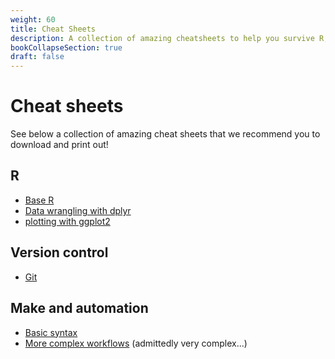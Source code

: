 ```yaml
---
weight: 60
title: Cheat Sheets
description: A collection of amazing cheatsheets to help you survive R, Git, and make!
bookCollapseSection: true
draft: false
---
```


# Cheat sheets

See below a collection of amazing cheat sheets that we recommend you to download and print out!

## R
- [Base R](https://rstudio.com/wp-content/uploads/2016/10/r-cheat-sheet-3.pdf)
- [Data wrangling with dplyr](https://rstudio.com/wp-content/)
- [plotting with ggplot2](https://ggplot2.tidyverse.org/uploads/2015/02/data-wrangling-cheatsheet.pdf)

## Version control
- [Git](https://education.github.com/git-cheat-sheet-education.pdf)

## Make and automation
- [Basic syntax](https://makefiletutorial.com)
- [More complex workflows](https://devhints.io/makefile) (admittedly very complex...)

